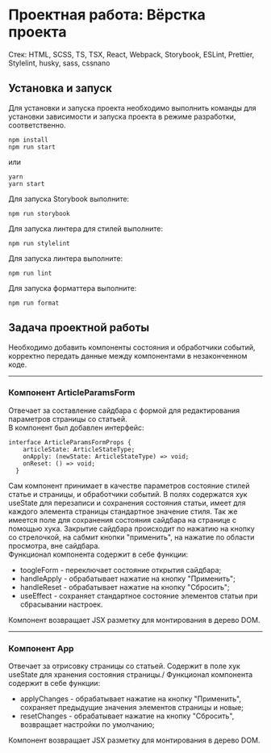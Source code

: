 # Проектная работа: Вёрстка проекта

Стек: HTML, SCSS, TS, TSX, React, Webpack, Storybook, ESLint, Prettier, Stylelint, husky, sass, cssnano

## Установка и запуск

Для установки и запуска проекта необходимо выполнить команды для установки зависимости и запуска проекта в режиме разработки, соответственно.

```
npm install
npm run start
```

или

```
yarn
yarn start
```

Для запуска Storybook выполните:

```
npm run storybook
```

Для запуска линтера для стилей выполните:

```
npm run stylelint
```

Для запуска линтера выполните:

```
npm run lint
```

Для запуска форматтера выполните:

```
npm run format
```

## Задача проектной работы

Необходимо добавить компоненты состояния и обработчики событий, корректно передать данные между компонентами в незаконченном коде.

---

### Компонент ArticleParamsForm

Отвечает за составление сайдбара с формой для редактирования параметров страницы со статьей.\
В компонент был добавлен интерфейс:

```
interface ArticleParamsFormProps {
	articleState: ArticleStateType;
	onApply: (newState: ArticleStateType) => void;
	onReset: () => void;
  }
```

Сам компонент принимает в качестве параметров состояние стилей статье и страницы, и обработчики событий. В полях содержатся хук useState для перезаписи и сохранения состояния статьи, имеет для каждого элемента страницы стандартное значение стиля. Так же имеется поле для сохранения состояния сайдбара на странице с помощью хука. Закрытие сайдбара происходит по нажатию на кнопку со стрелочкой, на сабмит кнопки "применить", на нажатие по области просмотра, вне сайдбара.\
Функционал компонента содержит в себе функции:

- toogleForm - переключает состояние открытия сайдбара;
- handleApply - обрабатывает нажатие на кнопку "Применить";
- handleReset - обрабатывает нажатие на кнопку "Сбросить";
- useEffect - сохраняет стандартное состояние элементов статьи при сбрасывании настроек.

Компонент возвращает JSX разметку для монтирования в дерево DOM.

---

### Компонент App

Отвечает за отрисовку страницы со статьей. Содержит в поле хук useState для хранения состояния страницы./
Функционал компонента содержит в себе функции:

- applyChanges - обрабатывает нажатие на кнопку "Применить", сохраняет предыдущие значения элементов страницы и новые;
- resetChanges - обрабатывает нажатие на кнопку "Сбросить", возвращает настройки по умолчанию;

Компонент возвращает JSX разметку для монтирования в дерево DOM.
